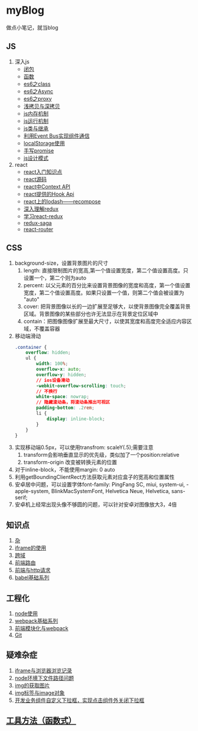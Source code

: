 # myBlog
做点小笔记，就当blog

## JS
1. 深入js
    - [闭包](./js/bibao)
    - [函数](./js/function)
    - [es6之class](./js/class)
    - [es6之Async](./js/async)
    - [es6之proxy](./js/proxy)
    - [浅拷贝与深拷贝](./js/clone)
    - [js内存机制](./js/memory)
    - [js运行机制](./js/run)
    - [js类与继承](./js/instance)
    - [利用Event Bus实现组件通信](./js/event)
    - [localStorage使用](./js/localStorage)
    - [手写promise](./js/promise)
    - [js设计模式](./js/pattern)
1. react
    - [react入门知识点](./react/react)
    - [react源码](./react/yuanma)
    - [react中Context API](./react/context)
    - [react提供的Hook Api](./react/hook)
    - [react上的lodash——recompose](./react/recompose)
    - [深入理解redux](./react/redux)
    - [学习react-redux](./react/react-redux)
    - [redux-saga](./react/saga)
    - [react-router](./react/router)

## CSS
1. background-size，设置背景图片的尺寸
    1. length: 直接限制图片的宽高,第一个值设置宽度，第二个值设置高度。只设置一个，第二个则为auto
    1. percent: 以父元素的百分比来设置背景图像的宽度和高度，第一个值设置宽度，第二个值设置高度。如果只设置一个值，则第二个值会被设置为 "auto"
    1. cover: 把背景图像以长的一边扩展至足够大，以使背景图像完全覆盖背景区域。背景图像的某些部分也许无法显示在背景定位区域中
    1. contain：把图像图像扩展至最大尺寸，以使其宽度和高度完全适应内容区域，不覆盖容器
1. 移动端滑动
    ```css
    .container {
        overflow: hidden;
        ul {
            width: 100%;
            overflow-x: auto;
            overflow-y: hidden;
            // ios设备滑动
            -webkit-overflow-scrolling: touch;
            // 不换行
            white-space: nowrap;
            // 隐藏滚动条，将滚动条推出可视区
            padding-bottom: .2rem;
            li {
                display: inline-block;
            }
        }
    }
    ```
1. 实现移动端0.5px，可以使用transfrom: scaleY(.5);需要注意
    1. transform会影响垂直显示的优先级，类似加了一个position:relative
    2. transform-origin 改变被转换元素的位置
1. 对于inline-block，不能使用margin: 0 auto
1. 利用getBoundingClientRect方法获取元素对应盒子的宽高和位置属性
1. 安卓居中问题，可以设置字体font-family: PingFang SC, miui, system-ui, -apple-system, BlinkMacSystemFont, Helvetica Neue, Helvetica, sans-serif;
1. 安卓机上经常出现头像不够圆的问题，可以针对安卓对图像放大3，4倍

## 知识点
1. [杂](./point/index)
1. [iframe的使用](./point/iframe)
1. [跨域](./point/access)
1. [前端路由](./point/route)
1. [前端与http请求](./point/http)
1. [babel基础系列](./point/babel)

## 工程化
1. [node使用](./project/node)
1. [webpack基础系列](./webpack/index)
1. [前端模块化与webpack](./webpack/module)
1. [Git](./git)

## 疑难杂症
1. [iframe与浏览器浏览记录](./qa/iframe)
1. [node环境下文件路径问题](./qa/path)
1. [img的获取图片](./point/img)
1. [img标签与image对象](./point/image)
1. [开发业务组件自定义下拉框，实现点击组件外关闭下拉框](./qa/sloganSelect)

## [工具方法（函数式）](https://leogoo.github.io/utils)